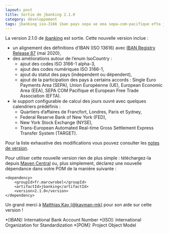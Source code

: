 ```yaml
---
layout: post
title: Sortie de jbanking 2.1.0
category: développement
tags: jbanking iso-3166 iban pays sepa ue eea sepa-com-pacifique efta jours-ouvrés francfort londres paris sydney fed nyse target
---
```


La version 2.1.0 de [jbanking](https://github.com/marcwrobel/jbanking) est sortie. Cette nouvelle
version inclue :
- un alignement des définitions d’IBAN (ISO 13616) avec [IBAN Registry Release 87](https://www.iso13616.org/) (mai 2020),
- des améliorations autour de l’enum IsoCountry :
  - ajout des codes ISO 3166-1 alpha-3,
  - ajout des codes numériques ISO 3166-1,
  - ajout du statut des pays (independent ou dépendent),
  - ajout de la participation des pays à certains accords : Single Euro Payments Area (SEPA), Union
    Européenne (UE), European Economic Area (EEA), SEPA COM Pacifique et European Free Trade
    Association (EFTA).
- le support configurable de calcul des jours ouvré avec quelques calendriers prédéfinis :
  - Quartiers d’affaires de Francfort, Londres, Paris et Sydney,
  - Federal Reserve Bank of New York (FED),
  - New York Stock Exchange (NYSE),
  - Trans-European Automated Real-time Gross Settlement Express Transfer System (TARGET).

Pour la liste exhaustive des modifications vous pouvez consulter les
[notes de version](https://github.com/marcwrobel/jbanking/releases/tag/v2.1.0).

Pour utiliser cette nouvelle version rien de plus simple : téléchargez-la depuis [Maven
Central](https://search.maven.org/artifact/fr.marcwrobel/jbanking/2.1.0/jar) ou, plus simplement,
déclarez une nouvelle dépendance dans votre POM de la manière suivante :

    <dependency>
        <groupId>fr.marcwrobel</groupId>
        <artifactId>jbanking</artifactId>
        <version>2.1.0</version>
    </dependency> 

Un grand merci à [Matthias Kay (@kayman-mk)](https://github.com/kayman-mk) pour son aide sur cette
version !

*[IBAN]: International Bank Account Number
*[ISO]: International Organization for Standardization
*[POM]: Project Object Model
